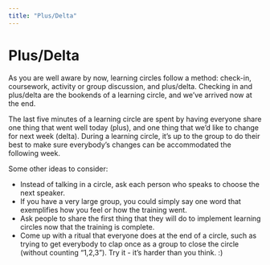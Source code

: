 ```yaml
---
title: "Plus/Delta"
---
```

# Plus/Delta

As you are well aware by now, learning circles follow a method: check-in, coursework, activity or group discussion, and plus/delta. Checking in and plus/delta are the bookends of a learning circle, and we’ve arrived now at the end.

The last five minutes of a learning circle are spent by having everyone share one thing that went well today (plus), and one thing that we’d like to change for next week (delta). During a learning circle, it’s up to the group to do their best to make sure everybody’s changes can be accommodated the following week.

Some other ideas to consider:
- Instead of talking in a circle, ask each person who speaks to choose the next speaker.
- If you have a very large group, you could simply say one word that exemplifies how you feel or how the training went. 
- Ask people to share the first thing that they will do to implement learning circles now that the training is complete.
- Come up with a ritual that everyone does at the end of a circle, such as trying to get everybody to clap once as a group to close the circle (without counting “1,2,3”). Try it - it’s harder than you think. :)
